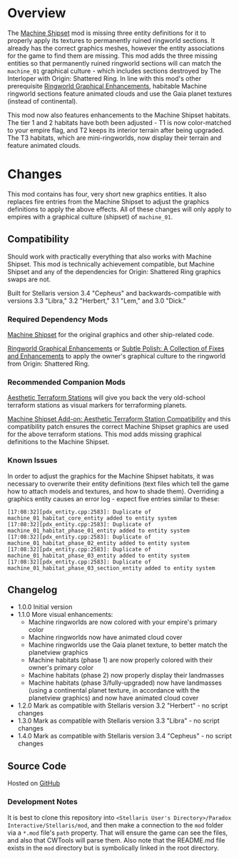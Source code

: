 # Overview

The [Machine Shipset](https://steamcommunity.com/sharedfiles/filedetails/?id=2077186491) mod is missing three entity definitions for it to properly apply its textures to permanently ruined ringworld sections.  It already has the correct graphics meshes, however the entity associations for the game to find them are missing.  This mod adds the three missing entities so that permanently ruined ringworld sections will can match the `machine_01` graphical culture - which includes sections destroyed by The Interloper with Origin: Shattered Ring.  In line with this mod's other prerequisite [Ringworld Graphical Enhancements](https://steamcommunity.com/sharedfiles/filedetails/?id=2628518102), habitable Machine ringworld sections feature animated clouds and use the Gaia planet textures (instead of continental).

This mod now also features enhancements to the Machine Shipset habitats.  The tier 1 and 2 habitats have both been adjusted - T1 is now color-matched to your empire flag, and T2 keeps its interior terrain after being upgraded.  The T3 habitats, which are mini-ringworlds, now display their terrain and feature animated clouds.

# Changes

This mod contains has four, very short new graphics entities.  It also replaces fire entries from the Machine Shipset to adjust the graphics definitions to apply the above effects.  All of these changes will only apply to empires with a graphical culture (shipset) of `machine_01`.

## Compatibility

Should work with practically everything that also works with Machine Shipset.  This mod is technically achievement compatible, but Machine Shipset and any of the dependencies for Origin: Shattered Ring graphics swaps are not.

Built for Stellaris version 3.4 "Cepheus" and backwards-compatible with versions 3.3 "Libra," 3.2 "Herbert," 3.1 "Lem," and 3.0 "Dick."

### Required Dependency Mods

[Machine Shipset](https://steamcommunity.com/sharedfiles/filedetails/?id=2077186491) for the original graphics and other ship-related code.

[Ringworld Graphical Enhancements](https://steamcommunity.com/sharedfiles/filedetails/?id=2628518102) or [Subtle Polish: A Collection of Fixes and Enhancements](https://steamcommunity.com/sharedfiles/filedetails/?id=2522974089) to apply the owner's graphical culture to the ringworld from Origin: Shattered Ring.

### Recommended Companion Mods

[Aesthetic Terraform Stations](https://steamcommunity.com/sharedfiles/filedetails/?id=2622411084) will give you back the very old-school terraform stations as visual markers for terraforming planets.

[Machine Shipset Add-on: Aesthetic Terraform Station Compatibility](https://steamcommunity.com/sharedfiles/filedetails/?id=2628972292) and this compatibility patch ensures the correct Machine Shipset graphics are used for the above terraform stations.  This mod adds missing graphical definitions to the Machine Shipset.

### Known Issues

In order to adjust the graphics for the Machine Shipset habitats, it was necessary to overwrite their entity definitions (text files which tell the game how to attach models and textures, and how to shade them).  Overriding a graphics entity causes an error log - expect five entries similar to these:

```
[17:08:32][pdx_entity.cpp:2583]: Duplicate of machine_01_habitat_core_entity added to entity system
[17:08:32][pdx_entity.cpp:2583]: Duplicate of machine_01_habitat_phase_01_entity added to entity system
[17:08:32][pdx_entity.cpp:2583]: Duplicate of machine_01_habitat_phase_02_entity added to entity system
[17:08:32][pdx_entity.cpp:2583]: Duplicate of machine_01_habitat_phase_03_entity added to entity system
[17:08:32][pdx_entity.cpp:2583]: Duplicate of machine_01_habitat_phase_03_section_entity added to entity system
```

## Changelog

* 1.0.0 Initial version
* 1.1.0 More visual enhancements:
    * Machine ringworlds are now colored with your empire's primary color
    * Machine ringworlds now have animated cloud cover
    * Machine ringworlds use the Gaia planet texture, to better match the planetview graphics
    * Machine habitats (phase 1) are now properly colored with their owner's primary color
    * Machine habitats (phase 2) now properly display their landmasses
    * Machine habitats (phase 3/fully-upgraded) now have landmasses (using a continental planet texture, in accordance with the planetview graphics) and now have animated cloud cover
* 1.2.0 Mark as compatible with Stellaris version 3.2 "Herbert" - no script changes
* 1.3.0 Mark as compatible with Stellaris version 3.3 "Libra" - no script changes
* 1.4.0 Mark as compatible with Stellaris version 3.4 "Cepheus" - no script changes

## Source Code

Hosted on [GitHub](https://github.com/corsairmarks/machine_shipset_destroyed_ringworld_entities)

### Development Notes

It is best to clone this repository into `<Stellaris User's Directory>/Paradox Interactive/Stellaris/mod`, and then make a connection to the `mod` folder via a `*.mod` file's `path` property.  That will ensure the game can see the files, and also that CWTools will parse them.  Also note that the README.md file exists in the `mod` directory but is symbolically linked in the root directory.